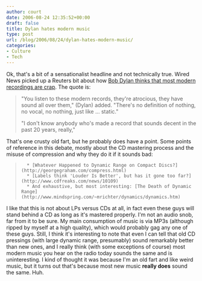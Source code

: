 ```yaml
---
author: court
date: 2006-08-24 12:35:52+00:00
draft: false
title: Dylan hates modern music
type: post
url: /blog/2006/08/24/dylan-hates-modern-music/
categories:
- Culture
- Tech
---
```


Ok, that's a bit of a sensationalist headline and not technically true.  Wired News picked up a Reuters bit about how [Bob Dylan thinks that most modern recordings are crap](http://www.wired.com/news/technology/0,71636-0.html?tw=rss.index).  The quote is:


<blockquote>"You listen to these modern records, they're atrocious, they have sound all over them," (Dylan) added. "There's no definition of nothing, no vocal, no nothing, just like ... static."

"I don't know anybody who's made a record that sounds decent in the past 20 years, really,"</blockquote>


That's one crusty old fart, but he probably does have a point.  Some points of reference in this debate, mostly about the CD mastering process and the misuse of compression and why they do it if it sounds bad:


<blockquote>

> 
> 
	  * [Whatever Happened to Dynamic Range on Compact Discs?](http://georgegraham.com/compress.html)
	  * [Labels think 'Louder Is Better', but has it gone too far?](http://www.cdfreaks.com/news/10109)
	  * And exhaustive, but most interesting: [The Death of Dynamic Range](http://www.mindspring.com/~mrichter/dynamics/dynamics.htm)

</blockquote>




I like that this is not about LPs versus CDs at all, in fact even these guys will stand behind a CD as long as it's mastered properly.  I'm not an audio snob, far from it to be sure.  My main consumption of music is via MP3s (although ripped by myself at a high quality), which would probably gag any one of these guys.  Still, I think it's interesting to note that even I can tell that old CD pressings (with large dynamic range, presumably) sound remarkably better than new ones, and I really think (with some exceptions of course) most modern music you hear on the radio today sounds the same and is uninteresting.  I kind of thought it was because I'm an old fart and like weird music, but it turns out that's because most new music **really does** sound the same.  Huh.
